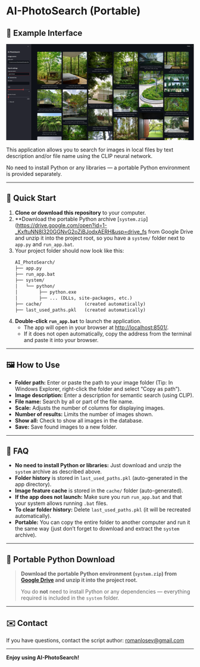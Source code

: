 # AI-PhotoSearch (Portable)

## 📸 Example Interface

![App Screenshot](screenshot.png)

This application allows you to search for images in local files by text description and/or file name using the CLIP neural network.

No need to install Python or any libraries — a portable Python environment is provided separately.

---

## 🚀 Quick Start

1. **Clone or download this repository** to your computer.
2. **Download the portable Python archive [`system.zip`](https://drive.google.com/open?id=1-_KxftuNN8I320GGNvG2oZjBJodxAERH&usp=drive_fs from Google Drive and unzip it into the project root, so you have a `system/` folder next to `app.py` and `run_app.bat`.
3. Your project folder should now look like this:
    ```
    AI_PhotoSearch/
    ├── app.py
    ├── run_app.bat
    ├── system/
    │   └── python/
    │        ├── python.exe
    │        ├── ... (DLLs, site-packages, etc.)
    ├── cache/                (created automatically)
    ├── last_used_paths.pkl   (created automatically)
    ```
4. **Double-click `run_app.bat`** to launch the application.
    - The app will open in your browser at [http://localhost:8501/](http://localhost:8501/).
    - If it does not open automatically, copy the address from the terminal and paste it into your browser.

---

## 🖼️ How to Use

- **Folder path:** Enter or paste the path to your image folder (Tip: In Windows Explorer, right-click the folder and select “Copy as path”).
- **Image description:** Enter a description for semantic search (using CLIP).
- **File name:** Search by all or part of the file name.
- **Scale:** Adjusts the number of columns for displaying images.
- **Number of results:** Limits the number of images shown.
- **Show all:** Check to show all images in the database.
- **Save:** Save found images to a new folder.

---

## 📄 FAQ

- **No need to install Python or libraries:** Just download and unzip the `system` archive as described above.
- **Folder history** is stored in `last_used_paths.pkl` (auto-generated in the app directory).
- **Image feature cache** is stored in the `cache/` folder (auto-generated).
- **If the app does not launch:** Make sure you run `run_app.bat` and that your system allows running `.bat` files.
- **To clear folder history:** Delete `last_used_paths.pkl` (it will be recreated automatically).
- **Portable:** You can copy the entire folder to another computer and run it the same way (just don’t forget to download and extract the `system` archive).

---

## 🔗 Portable Python Download

> **Download the portable Python environment (`system.zip`) from [Google Drive](https://drive.google.com/open?id=1-_KxftuNN8I320GGNvG2oZjBJodxAERH&usp=drive_fs) and unzip it into the project root.**
>
> You do **not** need to install Python or any dependencies — everything required is included in the `system` folder.

---

## ✉️ Contact

If you have questions, contact the script author: romanlosev@gmail.com

---

**Enjoy using AI-PhotoSearch!**
